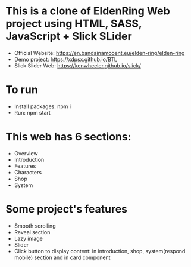 # This is a clone of EldenRing Web project using HTML, SASS, JavaScript + Slick SLider

- Official Website: https://en.bandainamcoent.eu/elden-ring/elden-ring 
- Demo project: https://xdpsx.github.io/BTL
- Slick Slider Web: https://kenwheeler.github.io/slick/

# To run
- Install packages:
  npm i 
- Run:
  npm start

# This web has 6 sections:
- Overview
- Introduction
- Features
- Characters
- Shop
- System

# Some project's features
- Smooth scrolling
- Reveal section
- Lazy image
- Slider
- Click button to display content: in introduction, shop, system(respond mobile) section and in card component
